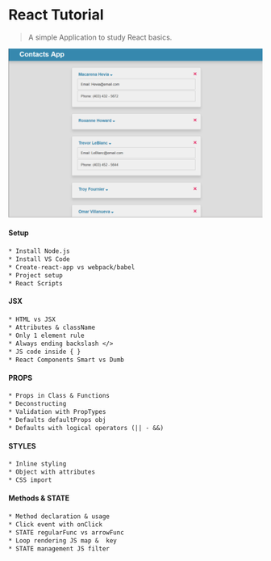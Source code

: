 

# React Tutorial
> A simple Application to study React basics. 

![](screen.png)
#### Setup 
    * Install Node.js 
    * Install VS Code
    * Create-react-app vs webpack/babel  
    * Project setup 
    * React Scripts
#### JSX 
    * HTML vs JSX
    * Attributes & className
    * Only 1 element rule 
    * Always ending backslash </>
    * JS code inside { }
    * React Components Smart vs Dumb
 #### PROPS
    * Props in Class & Functions
    * Deconstructing
    * Validation with PropTypes
    * Defaults defaultProps obj
    * Defaults with logical operators (|| - &&)
#### STYLES
    * Inline styling
    * Object with attributes
    * CSS import 
#### Methods & STATE
    * Method declaration & usage
    * Click event with onClick
    * STATE regularFunc vs arrowFunc
    * Loop rendering JS map &  key
    * STATE management JS filter 
